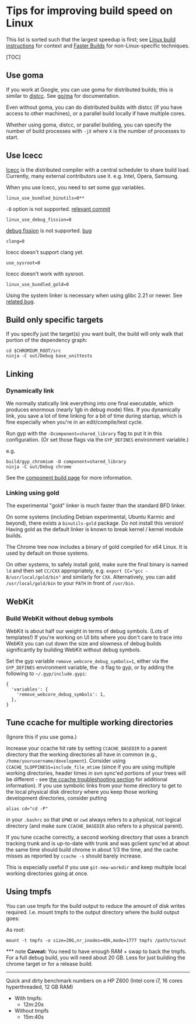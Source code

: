 # Tips for improving build speed on Linux

This list is sorted such that the largest speedup is first; see
[Linux build instructions](linux_build_instructions.md) for context and
[Faster Builds](common_build_tasks.md) for non-Linux-specific techniques.

[TOC]

## Use goma

If you work at Google, you can use goma for distributed builds; this is similar
to [distcc](http://en.wikipedia.org/wiki/Distcc). See [go/ma](http://go/ma) for
documentation.

Even without goma, you can do distributed builds with distcc (if you have access
to other machines), or a parallel build locally if have multiple cores.

Whether using goma, distcc, or parallel building, you can specify the number of
build processes with `-jX` where `X` is the number of processes to start.

## Use Icecc

[Icecc](https://github.com/icecc/icecream) is the distributed compiler with a
central scheduler to share build load. Currently, many external contributors use
it. e.g. Intel, Opera, Samsung.

When you use Icecc, you need to set some gyp variables.

    linux_use_bundled_binutils=0**

`-B` option is not supported.
[relevant commit](https://github.com/icecc/icecream/commit/b2ce5b9cc4bd1900f55c3684214e409fa81e7a92)

    linux_use_debug_fission=0

[debug fission](http://gcc.gnu.org/wiki/DebugFission) is not supported.
[bug](https://github.com/icecc/icecream/issues/86)

    clang=0

Icecc doesn't support clang yet.

    use_sysroot=0

Icecc doesn't work with sysroot.

    linux_use_bundled_gold=0

Using the system linker is necessary when using glibc 2.21 or newer. See
[related bug](https://bugs.debian.org/cgi-bin/bugreport.cgi?bug=808181).

## Build only specific targets

If you specify just the target(s) you want built, the build will only walk that
portion of the dependency graph:

    cd $CHROMIUM_ROOT/src
    ninja -C out/Debug base_unittests

## Linking

### Dynamically link

We normally statically link everything into one final executable, which produces
enormous (nearly 1gb in debug mode) files. If you dynamically link, you save a
lot of time linking for a bit of time during startup, which is fine especially
when you're in an edit/compile/test cycle.

Run gyp with the `-Dcomponent=shared_library` flag to put it in this
configuration.  (Or set those flags via the `GYP_DEFINES` environment variable.)

e.g.

    build/gyp_chromium -D component=shared_library
    ninja -C out/Debug chrome

See the
[component build page](http://www.chromium.org/developers/how-tos/component-build)
for more information.

### Linking using gold

The experimental "gold" linker is much faster than the standard BFD linker.

On some systems (including Debian experimental, Ubuntu Karmic and beyond), there
exists a `binutils-gold` package. Do not install this version! Having gold as
the default linker is known to break kernel / kernel module builds.

The Chrome tree now includes a binary of gold compiled for x64 Linux. It is used
by default on those systems.

On other systems, to safely install gold, make sure the final binary is named
`ld` and then set `CC/CXX` appropriately, e.g.
`export CC="gcc -B/usr/local/gold/bin"` and similarly for `CXX`. Alternatively,
you can add `/usr/local/gold/bin` to your `PATH` in front of `/usr/bin`.

## WebKit

### Build WebKit without debug symbols

WebKit is about half our weight in terms of debug symbols. (Lots of templates!)
If you're working on UI bits where you don't care to trace into WebKit you can
cut down the size and slowness of debug builds significantly by building WebKit
without debug symbols.

Set the gyp variable `remove_webcore_debug_symbols=1`, either via the
`GYP_DEFINES` environment variable, the `-D` flag to gyp, or by adding the
following to `~/.gyp/include.gypi`:

```
{
  'variables': {
    'remove_webcore_debug_symbols': 1,
  },
}
```

## Tune ccache for multiple working directories

(Ignore this if you use goma.)

Increase your ccache hit rate by setting `CCACHE_BASEDIR` to a parent directory
that the working directories all have in common (e.g.,
`/home/yourusername/development`). Consider using
`CCACHE_SLOPPINESS=include_file_mtime` (since if you are using multiple working
directories, header times in svn sync'ed portions of your trees will be
different - see
[the ccache troubleshooting section](http://ccache.samba.org/manual.html#_troubleshooting)
for additional information). If you use symbolic links from your home directory
to get to the local physical disk directory where you keep those working
development directories, consider putting

    alias cd="cd -P"

in your `.bashrc` so that `$PWD` or `cwd` always refers to a physical, not
logical directory (and make sure `CCACHE_BASEDIR` also refers to a physical
parent).

If you tune ccache correctly, a second working directory that uses a branch
tracking trunk and is up-to-date with trunk and was gclient sync'ed at about the
same time should build chrome in about 1/3 the time, and the cache misses as
reported by `ccache -s` should barely increase.

This is especially useful if you use `git-new-workdir` and keep multiple local
working directories going at once.

## Using tmpfs

You can use tmpfs for the build output to reduce the amount of disk writes
required. I.e. mount tmpfs to the output directory where the build output goes:

As root:

    mount -t tmpfs -o size=20G,nr_inodes=40k,mode=1777 tmpfs /path/to/out

*** note
**Caveat:** You need to have enough RAM + swap to back the tmpfs. For a full
debug build, you will need about 20 GB. Less for just building the chrome target
or for a release build.
***

Quick and dirty benchmark numbers on a HP Z600 (Intel core i7, 16 cores
hyperthreaded, 12 GB RAM)

*   With tmpfs:
    *   12m:20s
*   Without tmpfs
    *   15m:40s
